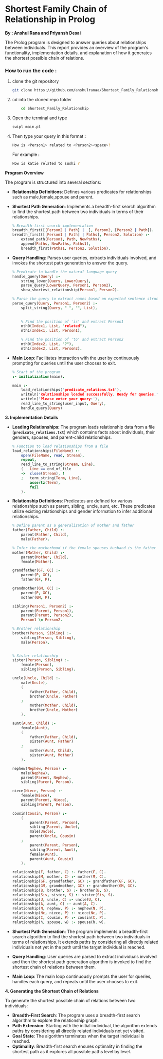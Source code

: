 # Shortest Family Chain of Relationship in Prolog
**By : Anshul Rana and Priyansh Desai**

The Prolog program is designed to answer queries about relationships between individuals. This report provides an overview of the program's functionality, implementation details, and explanation of how it generates the shortest possible chain of relations.

### How to run the code :

1. clone the git repository
    
    ```bash
    git clone https://github.com/anshulranaa/Shortest_Family_Relationship/
    ```
    

1. cd into the cloned repo folder
    
    ```bash
    	cd Shortest_Family_Relationship
    ```
    

1. Open the terminal and type
    
    ```bash
    swipl main.pl
    ```
    
2. Then type your query in this format :
    
    ```bash
    How is <Person1> related to <Person2><space>?
    ```
    
    For example : 
    
    ```bash
    How is katie related to sushi ?
    ```
    

**Program Overview**

The program is structured into several sections:

- **Relationship Definitions**: Defines various predicates for relationships such as male,female,spouse and parent.
- **Shortest Path Generation**: Implements a breadth-first search algorithm to find the shortest path between two individuals in terms of their relationships.
    
    ```prolog
    % Breadth-first search implementation
    breadth_first([[Person2 | Path] | _], Person2, [Person2 | Path]).
    breadth_first([[Person1 | Path] | Paths], Person2, Solution) :-
        extend_path(Person1, Path, NewPaths),
        append(Paths, NewPaths, Paths1),
        breadth_first(Paths1, Person2, Solution).
    ```
    
- **Query Handling**: Parses user queries, extracts individuals involved, and invokes the shortest path generation to answer the query.
    
    ```prolog
    % Predicate to handle the natural language query
    handle_query(Query) :-
        string_lower(Query, LowerQuery),
        parse_query(LowerQuery, Person1, Person2),
        show_shortest_relationship(Person1, Person2).
    
    % Parse the query to extract names based on expected sentence structure
    parse_query(Query, Person1, Person2) :-
        split_string(Query, " ", "", List),
        
        
        % Find the position of 'is' and extract Person1
        nth0(Index1, List, "related"),
        nth1(Index1, List, Person1),
    
        % Find the position of 'to' and extract Person2
        nth0(Index2, List, "?"),
        nth1(Index2, List, Person2). 

    ```
    
- **Main Loop**: Facilitates interaction with the user by continuously prompting for queries until the user chooses to exit.
    
    ```prolog
    % Start of the program
    :- initialization(main).
    
    main :-
        load_relationships('predicate_relations.txt'),
        writeln('Relationships loaded successfully. Ready for queries.'),
        writeln('Please enter your query:'),
        read_line_to_string(user_input, Query),
        handle_query(Query)
    
    ```
    

**3. Implementation Details**

- **Loading Relationships**: The program loads relationship data from a file (**`predicate_relations.txt`**) which contains facts about individuals, their genders, spouses, and parent-child relationships.
    
    ```prolog
    % Function to load relationships from a file
    load_relationships(FileName) :-
        open(FileName, read, Stream),
        repeat,
        read_line_to_string(Stream, Line),
        (   Line == end_of_file
        ->  close(Stream), !
        ;   term_string(Term, Line),
            assertz(Term),
            fail
        ).
    
    ```
    
- **Relationship Definitions**: Predicates are defined for various relationships such as parent, sibling, uncle, aunt, etc. These predicates utilize existing relationships and gender information to infer additional relationships.
    
    ```prolog
    % Define parent as a generalization of mother and father
    father(Father, Child) :-
        parent(Father, Child),
        male(Father).
    
    % Infer the motherhood if the female spouses husband is the father of the child
    mother(Mother, Child) :-
        parent(Mother, Child),
        female(Mother).
    
    grandfather(GF, GC) :-
        parent(P, GC),
        father(GF, P).
    
    grandmother(GM, GC) :- 
        parent(P, GC),
        mother(GM, P).
    
    sibling(Person1, Person2) :-
        parent(Parent, Person1),
        parent(Parent, Person2),
        Person1 \= Person2.
    
    % Brother relationship
    brother(Person, Sibling) :-
        sibling(Person, Sibling),
        male(Person).
        
    
    % Sister relationship
    sister(Person, Sibling) :-
        female(Person),
        sibling(Person, Sibling).
    
    uncle(Uncle, Child) :-
        male(Uncle),
        (   
            father(Father, Child),
            brother(Uncle, Father)
        ;   
            mother(Mother, Child),
            brother(Uncle, Mother)
        ).
    
    aunt(Aunt, Child) :-
        female(Aunt),
        (   
            father(Father, Child),
            sister(Aunt, Father)
        ;   
            mother(Aunt, Child),
            sister(Aunt, Mother)
        ).
    
    nephew(Nephew, Person) :-
        male(Nephew),
        parent(Parent, Nephew),
        sibling(Parent, Person).
    
    niece(Niece, Person) :-
        female(Niece),
        parent(Parent, Niece),
        sibling(Parent, Person).
    
    cousin(Cousin, Person) :-
        (
            parent(Parent, Person),
            sibling(Parent, Uncle),
            male(Uncle),
            parent(Uncle, Cousin)
        ;
            parent(Parent, Person),
            sibling(Parent, Aunt),
            female(Aunt),
            parent(Aunt, Cousin)
        ).
    
    relationship(F, father, C) :- father(F, C).
    relationship(M, mother, C) :- mother(M, C).
    relationship(GF, grandfather, GC) :- grandfather(GF, GC).
    relationship(GM, grandmother, GC) :- grandmother(GM, GC).
    relationship(B, brother, S) :- brother(B, S).
    relationship(Sis, sister, S) :- sister(Sis, S).
    relationship(U, uncle, C) :- uncle(U, C).
    relationship(A, aunt, C) :- aunt(A, C).
    relationship(N, nephew, P) :- nephew(N, P).
    relationship(Nc, niece, P) :- niece(Nc, P).
    relationship(C, cousin, P) :- cousin(C, P).
    relationship(h, spouse, w) :- spouse(h, w).
    
    ```
    
- **Shortest Path Generation**: The program implements a breadth-first search algorithm to find the shortest path between two individuals in terms of relationships. It extends paths by considering all directly related individuals not yet in the path until the target individual is reached.
- **Query Handling**: User queries are parsed to extract individuals involved and then the shortest path generation algorithm is invoked to find the shortest chain of relations between them.
- **Main Loop**: The main loop continuously prompts the user for queries, handles each query, and repeats until the user chooses to exit.

**4. Generating the Shortest Chain of Relations**

To generate the shortest possible chain of relations between two individuals:

- **Breadth-First Search**: The program uses a breadth-first search algorithm to explore the relationship graph.
- **Path Extension**: Starting with the initial individual, the algorithm extends paths by considering all directly related individuals not yet visited.
- **Goal State**: The algorithm terminates when the target individual is reached.
- **Optimality**: Breadth-first search ensures optimality in finding the shortest path as it explores all possible paths level by level.

